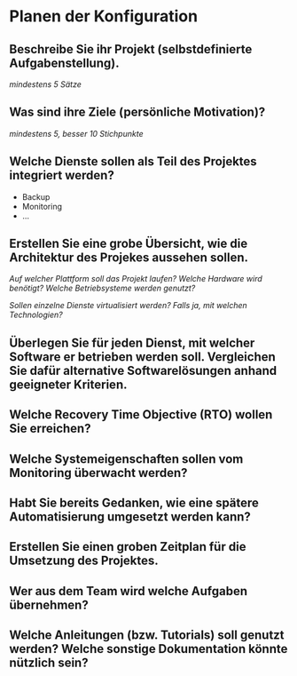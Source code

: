 # Planen der Konfiguration

## Beschreibe Sie ihr Projekt (selbstdefinierte Aufgabenstellung).

*mindestens 5 Sätze*

## Was sind ihre Ziele (persönliche Motivation)?

*mindestens 5, besser 10 Stichpunkte*

## Welche Dienste sollen als Teil des Projektes integriert werden?

* Backup
* Monitoring
* …

## Erstellen Sie eine grobe Übersicht, wie die Architektur des Projekes aussehen sollen.

*Auf welcher Plattform soll das Projekt laufen?*
*Welche Hardware wird benötigt?*
*Welche Betriebsysteme werden genutzt?*

*Sollen einzelne Dienste virtualisiert werden?*
*Falls ja, mit welchen Technologien?*

## Überlegen Sie für jeden Dienst, mit welcher Software er betrieben werden soll. Vergleichen Sie dafür alternative Softwarelösungen anhand geeigneter Kriterien.

## Welche Recovery Time Objective (RTO) wollen Sie erreichen?

## Welche Systemeigenschaften sollen vom Monitoring überwacht werden?

## Habt Sie bereits Gedanken, wie eine spätere Automatisierung umgesetzt werden kann?

## Erstellen Sie einen groben Zeitplan für die Umsetzung des Projektes.

## Wer aus dem Team wird welche Aufgaben übernehmen?

## Welche Anleitungen (bzw. Tutorials) soll genutzt werden? Welche sonstige Dokumentation könnte nützlich sein?

